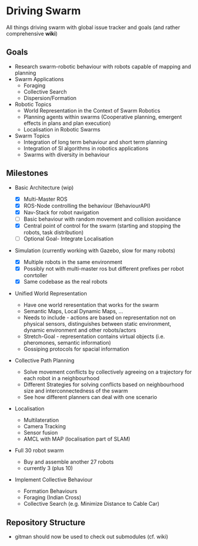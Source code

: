 # Driving Swarm
All things driving swarm with global issue tracker and goals (and rather comprehensive **wiki**)

## Goals
- Research swarm-robotic behaviour with robots capable of mapping and planning
- Swarm Applications
  - Foraging
  - Collective Search
  - Dispersion/Formation
- Robotic Topics
  - World Representation in the Context of Swarm Robotics
  - Planning agents within swarms (Cooperative planning, emergent effects in plans and plan execution)
  - Localisation in Robotic Swarms
- Swarm Topics
  - Integration of long term behaviour and short term planning
  - Integration of SI algorithms in robotics applications
  - Swarms with diversity in behaviour
 
## Milestones

- Basic Architecture (wip)
  - [x] Multi-Master ROS
  - [x] ROS-Node controlling the behaviour (BehaviourAPI)
  - [x] Nav-Stack for robot navigation
  - [ ] Basic behaviour with random movement and collision avoidance
  - [x] Central point of control for the swarm (starting and stopping the robots, task distribution)
  - [ ] Optional Goal- Integrate Localisation
  
- Simulation (currently working with Gazebo, slow for many robots)
  - [x] Multiple robots in the same environment
  - [x] Possibly not with multi-master ros but different prefixes per robot conrtoller
  - [x] Same codebase as the real robots
   
- Unified World Representation
  - Have one world reresentation that works for the swarm
  - Semantic Maps, Local Dynamic Maps, ...
  - Needs to include - actions are based on representation not on physical sensors, distinguishes between static environment, dynamic environment and other robots/actors
  - Stretch-Goal - representation contains virtual objects (i.e. pheromones, semantic information)
  - Gossiping protocols for spacial information
  
- Collective Path Planning
  - Solve movement conflicts by collectively agreeing on a trajectory for each robot in a neighbourhood
  - Different Strategies for solving conflicts based on neighbourhood size and interconnectedness of the swarm
  - See how different planners can deal with one scenario
  
- Localisation
  - Multilateration
  - Camera Tracking
  - Sensor fusion
  - AMCL with MAP (localisation part of SLAM)
  
- Full 30 robot swarm
  - Buy and assemble another 27 robots
  - currently 3 (plus 10) 
  
- Implement Collective Behaviour
  - Formation Behaviours
  - Foraging (Indian Cross)
  - Collective Search (e.g. Minimize Distance to Cable Car)

## Repository Structure

- gitman should now be used to check out submodules (cf. wiki)

